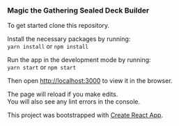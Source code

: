 ### Magic the Gathering Sealed Deck Builder

To get started clone this repository.

Install the necessary packages by running:<br>
`yarn install` or `npm install`

Run the app in the development mode by running:<br>
`yarn start` or `npm start`

Then open [http://localhost:3000](http://localhost:3000) to view it in the browser.

The page will reload if you make edits.<br>
You will also see any lint errors in the console.

This project was bootstrapped with [Create React App](https://github.com/facebookincubator/create-react-app).
